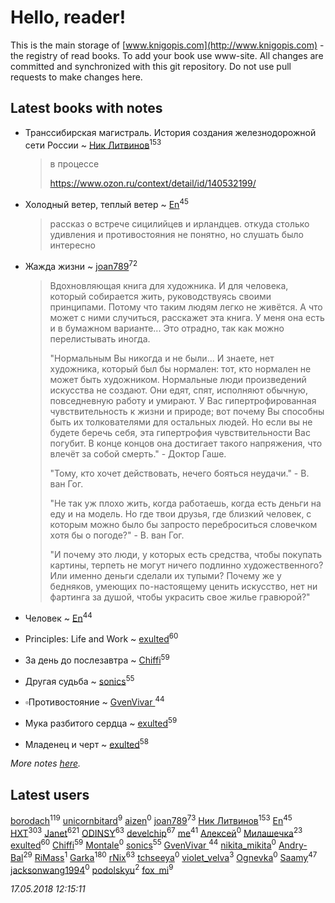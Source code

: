 # Hello, reader!
This is the main storage of [www.knigopis.com](http://www.knigopis.com) - the registry of read books.
To add your book use www-site. All changes are committed and synchronized with this git repository.
Do not use pull requests to make changes here.


## Latest books with notes
* Транссибирская магистраль. История создания железнодорожной сети России ~ [Ник Литвинов](users/241/241974816-vkontakte)<sup>153</sup>
    > в процессе
    > 
    > https://www.ozon.ru/context/detail/id/140532199/

* Холодный ветер, теплый ветер ~ [En](users/333/333646551-vkontakte)<sup>45</sup>
    > рассказ о встрече сицилийцев и ирландцев. откуда столько удивления и противостояния не понятно, но слушать было интересно

* Жажда жизни ~ [joan789](users/240/2401650-vkontakte)<sup>72</sup>
    > Вдохновляющая книга для художника. И для человека, который собирается жить, руководствуясь своими принципами. Потому что таким людям легко не живётся. А что может с ними случиться, расскажет эта книга. У меня она есть и в бумажном варианте... Это отрадно, так как можно перелистывать иногда.
    > 
    > "Нормальным Вы никогда и не были... И знаете, нет художника, который был бы нормален: тот, кто нормален не может быть художником. Нормальные люди произведений искусства не создают. Они едят, спят, исполняют обычную, повседневную работу и умирают. У Вас гипертрофированная чувствительность к жизни и природе; вот почему Вы способны быть их толкователями для остальных людей. Но если вы не будете беречь себя, эта гипертрофия чувствительности Вас погубит. В конце концов она достигает такого напряжения, что влечёт за собой смерть." - Доктор Гаше.
    > 
    > "Тому, кто хочет действовать, нечего бояться неудачи." - В. ван Гог.
    > 
    > "Не так уж плохо жить, когда работаешь, когда есть деньги на еду и на модель. Но где твои друзья, где близкий человек, с которым можно было бы запросто переброситься словечком хотя бы о погоде?" - В. ван Гог.
    > 
    > "И почему это люди, у которых есть средства, чтобы покупать картины, терпеть не могут ничего подлинно художественного? Или именно деньги сделали их тупыми? Почему же у бедняков, умеющих по-настоящему ценить искусство, нет ни фартинга за душой, чтобы украсить свое жилье гравюрой?"

* Человек ~ [En](users/333/333646551-vkontakte)<sup>44</sup>

* Principles: Life and Work ~ [exulted](users/100/100599204551896265722-google)<sup>60</sup>

* За день до послезавтра ~ [Chiffi](users/105/105831994080785626680-google)<sup>59</sup>

* Другая судьба ~ [sonics](users/588/5880221-vkontakte)<sup>55</sup>

* ▫Противостояние ~ [GvenVivar ](users/158/158266434925901-facebook)<sup>44</sup>

* Мука разбитого сердца ~ [exulted](users/100/100599204551896265722-google)<sup>59</sup>

* Младенец и черт ~ [exulted](users/100/100599204551896265722-google)<sup>58</sup>


_More notes [here](latest_books_with_notes.md)._


## Latest users
[borodach](users/157/15706320-vkontakte)<sup>119</sup> 
[unicornbitard](users/229/229973856-vkontakte)<sup>9</sup> 
[aizen](users/106/106430166082145393460-google)<sup>0</sup> 
[joan789](users/240/2401650-vkontakte)<sup>73</sup> 
[Ник Литвинов](users/241/241974816-vkontakte)<sup>153</sup> 
[En](users/333/333646551-vkontakte)<sup>45</sup> 
[HXT](users/100/100002563462782-facebook)<sup>303</sup> 
[Janet](users/108/108113656204404967440-google)<sup>621</sup> 
[ODINSY](users/100/100978570902186865324-google)<sup>63</sup> 
[develchip](users/852/85203415-vkontakte)<sup>67</sup> 
[me](users/381/381417697-yandex)<sup>41</sup> 
[Алексей](users/900/9002212905104302078-mailru)<sup>0</sup> 
[Милашечка](users/200/200601396-vkontakte)<sup>23</sup> 
[exulted](users/100/100599204551896265722-google)<sup>60</sup> 
[Chiffi](users/105/105831994080785626680-google)<sup>59</sup> 
[Montale](users/224/224219704-vkontakte)<sup>0</sup> 
[sonics](users/588/5880221-vkontakte)<sup>55</sup> 
[GvenVivar ](users/158/158266434925901-facebook)<sup>44</sup> 
[nikita_mikita](users/198/198265295-vkontakte)<sup>0</sup> 
[Andry-Bal](users/109/109232883876697421544-google)<sup>29</sup> 
[RiMass](users/112/112917914232006857743-google)<sup>1</sup> 
[Garka](users/115/115753719718250012620-google)<sup>180</sup> 
[rNix](users/115/115622071-twitter)<sup>63</sup> 
[tchseeya](users/385/385117355-vkontakte)<sup>0</sup> 
[violet_velva](users/116/116961712580551399099-google)<sup>3</sup> 
[Ognevka](users/171/1712587528828974-facebook)<sup>0</sup> 
[Saamy](users/115/115226508-vkontakte)<sup>47</sup> 
[jacksonwang1994](users/324/324907049-vkontakte)<sup>0</sup> 
[podolskyu](users/879/87930352-vkontakte)<sup>2</sup> 
[fox_mi](users/220/220022778-vkontakte)<sup>9</sup> 


_17.05.2018 12:15:11_
